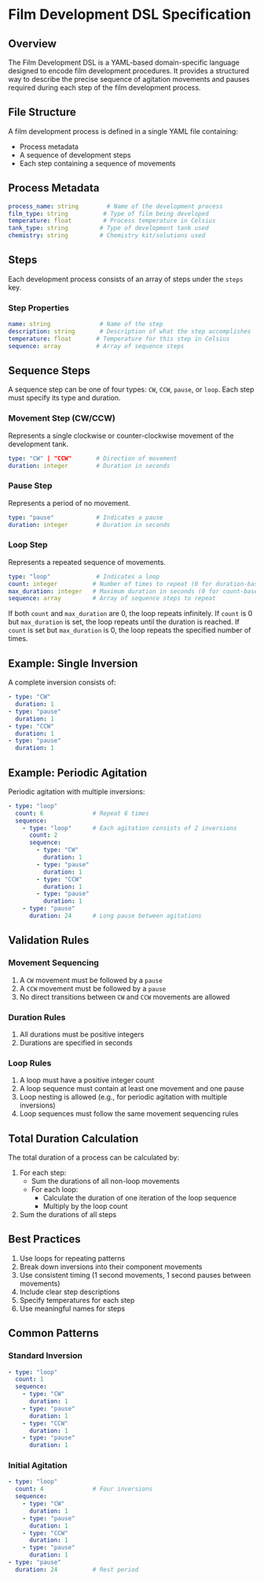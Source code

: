 # Film Development DSL Specification

## Overview
The Film Development DSL is a YAML-based domain-specific language designed to encode film development procedures. It provides a structured way to describe the precise sequence of agitation movements and pauses required during each step of the film development process.

## File Structure
A film development process is defined in a single YAML file containing:
- Process metadata
- A sequence of development steps
- Each step containing a sequence of movements

## Process Metadata
```yaml
process_name: string        # Name of the development process
film_type: string          # Type of film being developed
temperature: float         # Process temperature in Celsius
tank_type: string         # Type of development tank used
chemistry: string         # Chemistry kit/solutions used
```

## Steps
Each development process consists of an array of steps under the `steps` key.

### Step Properties
```yaml
name: string              # Name of the step
description: string       # Description of what the step accomplishes
temperature: float       # Temperature for this step in Celsius
sequence: array          # Array of sequence steps
```

## Sequence Steps
A sequence step can be one of four types: `CW`, `CCW`, `pause`, or `loop`. Each step must specify its type and duration.

### Movement Step (CW/CCW)
Represents a single clockwise or counter-clockwise movement of the development tank.
```yaml
type: "CW" | "CCW"       # Direction of movement
duration: integer        # Duration in seconds
```

### Pause Step
Represents a period of no movement.
```yaml
type: "pause"            # Indicates a pause
duration: integer        # Duration in seconds
```

### Loop Step
Represents a repeated sequence of movements.
```yaml
type: "loop"             # Indicates a loop
count: integer          # Number of times to repeat (0 for duration-based or infinite)
max_duration: integer   # Maximum duration in seconds (0 for count-based or infinite)
sequence: array         # Array of sequence steps to repeat
```

If both `count` and `max_duration` are 0, the loop repeats infinitely.
If `count` is 0 but `max_duration` is set, the loop repeats until the duration is reached.
If `count` is set but `max_duration` is 0, the loop repeats the specified number of times.

## Example: Single Inversion
A complete inversion consists of:
```yaml
- type: "CW"
  duration: 1
- type: "pause"
  duration: 1
- type: "CCW"
  duration: 1
- type: "pause"
  duration: 1
```

## Example: Periodic Agitation
Periodic agitation with multiple inversions:
```yaml
- type: "loop"
  count: 6              # Repeat 6 times
  sequence:
    - type: "loop"      # Each agitation consists of 2 inversions
      count: 2
      sequence:
        - type: "CW"
          duration: 1
        - type: "pause"
          duration: 1
        - type: "CCW"
          duration: 1
        - type: "pause"
          duration: 1
    - type: "pause"
      duration: 24      # Long pause between agitations
```

## Validation Rules

### Movement Sequencing
1. A `CW` movement must be followed by a `pause`
2. A `CCW` movement must be followed by a `pause`
3. No direct transitions between `CW` and `CCW` movements are allowed

### Duration Rules
1. All durations must be positive integers
2. Durations are specified in seconds

### Loop Rules
1. A loop must have a positive integer count
2. A loop sequence must contain at least one movement and one pause
3. Loop nesting is allowed (e.g., for periodic agitation with multiple inversions)
4. Loop sequences must follow the same movement sequencing rules

## Total Duration Calculation
The total duration of a process can be calculated by:
1. For each step:
   - Sum the durations of all non-loop movements
   - For each loop:
     - Calculate the duration of one iteration of the loop sequence
     - Multiply by the loop count
2. Sum the durations of all steps

## Best Practices
1. Use loops for repeating patterns
2. Break down inversions into their component movements
3. Use consistent timing (1 second movements, 1 second pauses between movements)
4. Include clear step descriptions
5. Specify temperatures for each step
6. Use meaningful names for steps

## Common Patterns

### Standard Inversion
```yaml
- type: "loop"
  count: 1
  sequence:
    - type: "CW"
      duration: 1
    - type: "pause"
      duration: 1
    - type: "CCW"
      duration: 1
    - type: "pause"
      duration: 1
```

### Initial Agitation
```yaml
- type: "loop"
  count: 4              # Four inversions
  sequence:
    - type: "CW"
      duration: 1
    - type: "pause"
      duration: 1
    - type: "CCW"
      duration: 1
    - type: "pause"
      duration: 1
- type: "pause"
  duration: 24          # Rest period
```